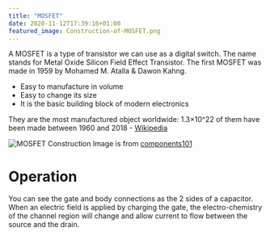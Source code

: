 ```yaml
---
title: "MOSFET"
date: 2020-11-12T17:39:16+01:00
featured_image: Construction-of-MOSFET.png
---
```


A MOSFET is a type of transistor we can use as a digital switch.
The name stands for Metal Oxide Silicon Field Effect Transistor.
The first MOSFET was made in 1959 by Mohamed M. Atalla & Dawon Kahng.

* Easy to manufacture in volume
* Easy to change its size
* It is the basic building block of modern electronics

They are the most manufactured object worldwide: 1.3×10^22 of them have been made between 1960 and 2018 - [Wikipedia](https://en.wikipedia.org/wiki/MOSFET)

![MOSFET Construction](/Construction-of-MOSFET.png)
Image is from [components101](https://components101.com/articles/mosfet-symbol-working-operation-types-and-applications)

# Operation

You can see the gate and body connections as the 2 sides of a capacitor. 
When an electric field is applied by charging the gate, the electro-chemistry of the
channel region will change and allow current to flow between the source and the drain.
